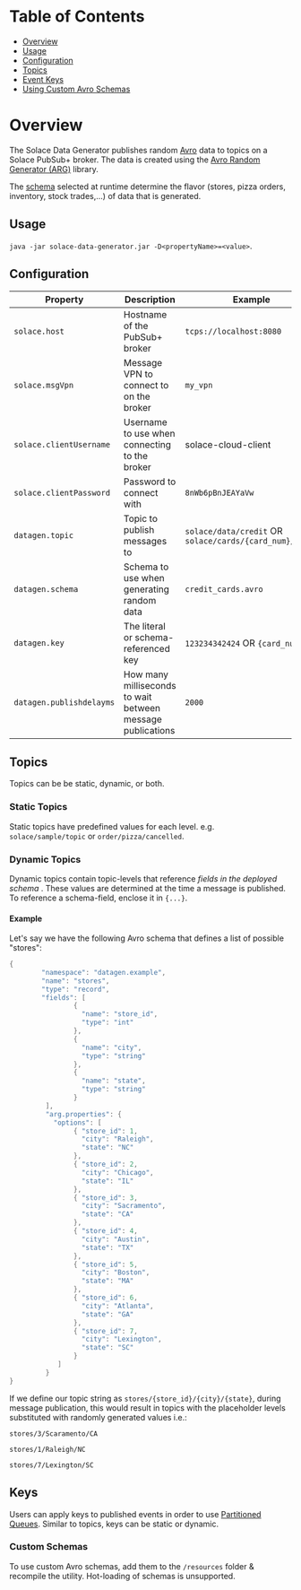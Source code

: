 # Table of Contents

- [Overview](#overview)
- [Usage](#usage)
- [Configuration](#configuration)
- [Topics](#topics)
- [Event Keys](#keys)
- [Using Custom Avro Schemas](#custom-schemas)

# Overview

The Solace Data Generator publishes random [Avro](https://avro.apache.org/) data to topics on a Solace PubSub+ broker. The data is created using the [Avro Random Generator (ARG)](https://github.com/confluentinc/avro-random-generator) library.

The [schema](#custom-schemas) selected at runtime determine the flavor (stores, pizza orders, inventory, stock trades,...) of data that is generated.

## Usage

`java -jar solace-data-generator.jar -D<propertyName>=<value>`.

## Configuration
 
|Property | Description | Example
|--|--|--|
|`solace.host` |Hostname of the PubSub+ broker|`tcps://localhost:8080`
|`solace.msgVpn`|Message VPN to connect to on the broker| `my_vpn`
|`solace.clientUsername`|Username to use when connecting to the broker| solace-cloud-client
|`solace.clientPassword`|Password to connect with| `8nWb6pBnJEAYaVw`
|`datagen.topic`|Topic to publish messages to| `solace/data/credit` OR `solace/cards/{card_num}/{cvv}`
|`datagen.schema`|Schema to use when generating random data| `credit_cards.avro`
|`datagen.key`|The literal or schema-referenced key|`123234342424` OR `{card_num}`
|`datagen.publishdelayms`|How many milliseconds to wait between message publications| `2000`


## Topics
Topics can be be static, dynamic, or both.

### Static Topics
Static topics have predefined values for each level. e.g. `solace/sample/topic` or `order/pizza/cancelled`.

### Dynamic Topics
Dynamic topics contain topic-levels that reference _fields in the deployed schema_ . These values are determined at the time a message is published. To reference a schema-field, enclose it in `{...}`.

#### Example
Let's say we have the following Avro schema that defines a list of possible "stores":

```java
{
        "namespace": "datagen.example",
        "name": "stores",
        "type": "record",
        "fields": [
                {
                  "name": "store_id",
                  "type": "int"
                },
                {
                  "name": "city",
                  "type": "string"
                },
                {
                  "name": "state",
                  "type": "string"
                }
         ],
         "arg.properties": {
           "options": [
                { "store_id": 1,
                  "city": "Raleigh",
                  "state": "NC"
                },
                { "store_id": 2,
                  "city": "Chicago",
                  "state": "IL"
                },
                { "store_id": 3,
                  "city": "Sacramento",
                  "state": "CA"
                },
                { "store_id": 4,
                  "city": "Austin",
                  "state": "TX"
                },
                { "store_id": 5,
                  "city": "Boston",
                  "state": "MA"
                },
                { "store_id": 6,
                  "city": "Atlanta",
                  "state": "GA"
                },
                { "store_id": 7,
                  "city": "Lexington",
                  "state": "SC"
                }
            ]
         }
}
```

If we define our topic string as `stores/{store_id}/{city}/{state}`, during message publication, this would result in topics with the placeholder levels substituted with randomly generated values i.e.:

`stores/3/Scaramento/CA`

`stores/1/Raleigh/NC`

`stores/7/Lexington/SC`


## Keys
Users can apply keys to published events in order to use [Partitioned Queues](https://docs.solace.com/Messaging/Guaranteed-Msg/Partitioned-Queue-Messaging.htm). Similar to topics, keys can be static or dynamic.

### Custom Schemas
To use custom Avro schemas, add them to the `/resources` folder & recompile the utility. Hot-loading of schemas is unsupported.
